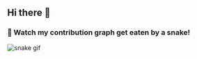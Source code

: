 ## Hi there 👋
### 🐍 Watch my contribution graph get eaten by a snake!

![snake gif](https://raw.githubusercontent.com/Vinit666/Vinit666/output/github-contribution-grid-snake.svg)

<!--
**Vinit666/Vinit666** is a ✨ _special_ ✨ repository because its `README.md` (this file) appears on your GitHub profile.

Here are some ideas to get you started:

- 🔭 I’m currently working on ...
- 🌱 I’m currently learning ...
- 👯 I’m looking to collaborate on ...
- 🤔 I’m looking for help with ...
- 💬 Ask me about ...
- 📫 How to reach me: ...
- 😄 Pronouns: ...
- ⚡ Fun fact: ...
-->
